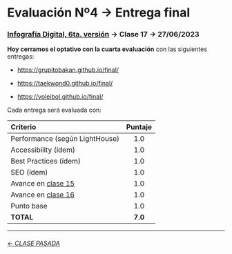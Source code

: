 # Evaluación Nº4 → Entrega final

###  [Infografía Digital, 6ta. versión](https://github.com/profesorfaco/dno075-2023-1#readme) → Clase 17 → 27/06/2023

**Hoy cerramos el optativo con la cuarta evaluación** con las siguientes entregas:

- https://grupitobakan.github.io/final/

- https://taekwond0.github.io/final/

- https://voleibol.github.io/final/

Cada entrega será evaluada con:

| Criterio | Puntaje |
|:---------|:-------:|
| Performance (según LightHouse) | 1.0 |
| Accessibility (ídem) | 1.0 |
| Best Practices (ídem) | 1.0 |
| SEO (ídem) | 1.0 | 
| Avance en [clase 15](https://github.com/profesorfaco/dno075-2023-1/tree/main/clase-15)  | 1.0 |
| Avance en [clase 16](https://github.com/profesorfaco/dno075-2023-1/tree/main/clase-16)  | 1.0 |
| Punto base | 1.0 |
| **TOTAL** | **7.0** |

- - - - - - - - - - -

###### [← CLASE PASADA](https://github.com/profesorfaco/dno075-2023-1/tree/main/clase-16)
